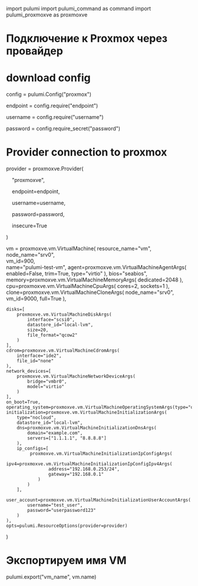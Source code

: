 import pulumi
import pulumi_command as command
import pulumi_proxmoxve as proxmoxve


# Подключение к Proxmox через провайдер
# download config

config = pulumi.Config("proxmox")

endpoint = config.require("endpoint")

username = config.require("username")

password = config.require_secret("password")  

  

# Provider connection to proxmox

provider = proxmoxve.Provider(

    "proxmoxve",

    endpoint=endpoint,

    username=username,

    password=password,

    insecure=True

)


vm = proxmoxve.vm.VirtualMachine(
    resource_name="vm",
    node_name="srv0",        
    vm_id=900,               
    name="pulumi-test-vm",
    agent=proxmoxve.vm.VirtualMachineAgentArgs(
        enabled=False,
        trim=True,
        type="virtio"
    ),
    bios="seabios",
    memory=proxmoxve.vm.VirtualMachineMemoryArgs(
        dedicated=2048
    ),
    cpu=proxmoxve.vm.VirtualMachineCpuArgs(
        cores=2,
        sockets=1
    ),
    clone=proxmoxve.vm.VirtualMachineCloneArgs(
        node_name="srv0",
        vm_id=9000,
        full=True
    ),

    disks=[
        proxmoxve.vm.VirtualMachineDiskArgs(
            interface="scsi0",
            datastore_id="local-lvm",
            size=20,              
            file_format="qcow2"
        )
    ],
    cdrom=proxmoxve.vm.VirtualMachineCdromArgs(
        interface="ide2",
        file_id="none"
    ),
    network_devices=[
        proxmoxve.vm.VirtualMachineNetworkDeviceArgs(
            bridge="vmbr0",
            model="virtio"
        )
    ],
    on_boot=True,
    operating_system=proxmoxve.vm.VirtualMachineOperatingSystemArgs(type="other"),
    initialization=proxmoxve.vm.VirtualMachineInitializationArgs(
        type="nocloud",
        datastore_id="local-lvm",
        dns=proxmoxve.vm.VirtualMachineInitializationDnsArgs(
            domain="example.com",
            servers=["1.1.1.1", "8.8.8.8"]
        ),
        ip_configs=[
             proxmoxve.vm.VirtualMachineInitializationIpConfigArgs(
                ipv4=proxmoxve.vm.VirtualMachineInitializationIpConfigIpv4Args(
                    address="192.168.0.253/24",
                    gateway="192.168.0.1"
                )
            )
        ],
        user_account=proxmoxve.vm.VirtualMachineInitializationUserAccountArgs(
            username="test_user",
            password="userpassword123"
        )
    ),
    opts=pulumi.ResourceOptions(provider=provider)
    
)


# Экспортируем имя VM
pulumi.export("vm_name", vm.name)
